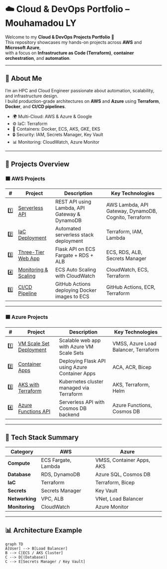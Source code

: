 # ☁️ Cloud & DevOps Portfolio – Mouhamadou LY

Welcome to my **Cloud & DevOps Projects Portfolio** 👋  
This repository showcases my hands-on projects across **AWS** and **Microsoft Azure**,  
with a focus on **Infrastructure as Code (Terraform)**, **container orchestration**, and **automation**.

---

## 🧠 About Me

I’m an HPC and Cloud Engineer passionate about automation, scalability, and infrastructure design.  
I build production-grade architectures on **AWS** and **Azure** using **Terraform**, **Docker**, and **CI/CD pipelines**.

- 🌍 Multi-Cloud: AWS & Azure & Google 
- ⚙️ IaC: Terraform  
- 🐳 Containers: Docker, ECS, AKS, GKE, EKS  
- 🔒 Security: IAM, Secrets Manager, Key Vault  
- 📊 Monitoring: CloudWatch, Azure Monitor  

---

## 🚀 Projects Overview

### 🟧 AWS Projects

| # | Project | Description | Key Technologies |
|---|----------|--------------|------------------|
| 1️⃣ | [Serverless API](../../aws-lambda-serverless) | REST API using Lambda, API Gateway & DynamoDB | AWS Lambda, API Gateway, DynamoDB, Cognito, Terraform |
| 2️⃣ | [IaC Deployment](./aws/02-iac-terraform) | Automated serverless stack deployment | Terraform, IAM, Lambda |
| 3️⃣ | [Three-Tier Web App](./aws/03-ecs-three-tier) | Flask API on ECS Fargate + RDS + ALB | ECS, RDS, ALB, Secrets Manager |
| 4️⃣ | [Monitoring & Scaling](./aws/04-monitoring) | ECS Auto Scaling with CloudWatch | CloudWatch, ECS, Terraform |
| 5️⃣ | [CI/CD Pipeline](./aws/05-ci-cd) | GitHub Actions deploying Docker images to ECS | GitHub Actions, ECR, Terraform |

---

### 🟦 Azure Projects

| # | Project | Description | Key Technologies |
|---|----------|--------------|------------------|
| 1️⃣ | [VM Scale Set Deployment](./azure/01-azure-vm-scale-set) | Scalable web app with Azure VM Scale Sets | VMSS, Azure Load Balancer, Terraform |
| 2️⃣ | [Container Apps](./azure/02-azure-container-apps) | Deploying Flask API using Azure Container Apps | ACA, ACR, Bicep |
| 3️⃣ | [AKS with Terraform](./azure/03-terraform-aks-deployment) | Kubernetes cluster managed via Terraform | AKS, Terraform, Helm |
| 4️⃣ | [Azure Functions API](./azure/04-serverless-api) | Serverless API with Cosmos DB backend | Azure Functions, Cosmos DB |

---

## 🧰 Tech Stack Summary

| Category | AWS | Azure |
|-----------|-----|--------|
| **Compute** | ECS Fargate, Lambda | VMSS, Container Apps, AKS |
| **Database** | RDS, DynamoDB | Azure SQL, Cosmos DB |
| **IaC** | Terraform | Terraform, Bicep |
| **Secrets** | Secrets Manager | Key Vault |
| **Networking** | VPC, ALB | VNet, Load Balancer |
| **Monitoring** | CloudWatch | Azure Monitor |

---

## 📊 Architecture Example

```mermaid
graph TD
A[User] --> B[Load Balancer]
B --> C[ECS / AKS Cluster]
C --> D[(Database)]
C --> E[Secrets Manager / Key Vault]
